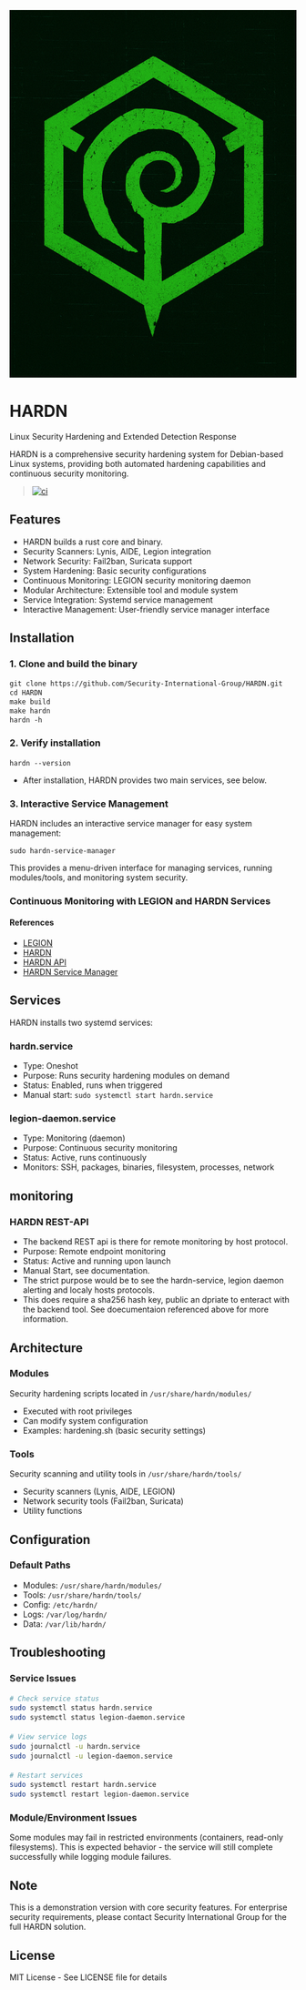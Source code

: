![hard](docs/IMG_1233.jpeg)

# HARDN
Linux Security Hardening and Extended Detection Response

HARDN is a comprehensive security hardening system for Debian-based Linux systems, providing both automated hardening capabilities and continuous security monitoring.
> [![ci](https://github.com/Security-International-Group/HARDN/actions/workflows/ci.yml/badge.svg)](https://github.com/Security-International-Group/HARDN/actions/workflows/ci.yml)
## Features
- HARDN builds a rust core and binary. 
- Security Scanners: Lynis, AIDE, Legion integration
- Network Security: Fail2ban, Suricata support
- System Hardening: Basic security configurations
- Continuous Monitoring: LEGION security monitoring daemon
- Modular Architecture: Extensible tool and module system
- Service Integration: Systemd service management
- Interactive Management: User-friendly service manager interface

## Installation

### 1. Clone and build the binary 
```
git clone https://github.com/Security-International-Group/HARDN.git
cd HARDN
make build
make hardn
hardn -h 
```
### 2. Verify installation
```
hardn --version
```
- After installation, HARDN provides two main services, see below. 

### 3. Interactive Service Management
HARDN includes an interactive service manager for easy system management:
```
sudo hardn-service-manager
```
This provides a menu-driven interface for managing services, running modules/tools, and monitoring system security.

### Continuous Monitoring with LEGION and HARDN Services

#### References
- [LEGION](docs/legion-daemon.md)
- [HARDN](docs/hardn.md)
- [HARDN API](docs.hardn-api.md)
- [HARDN Service Manager](docs/hardn-service-manager.md)

## Services

HARDN installs two systemd services:

### hardn.service
- Type: Oneshot
- Purpose: Runs security hardening modules on demand
- Status: Enabled, runs when triggered
- Manual start: `sudo systemctl start hardn.service`

### legion-daemon.service
- Type: Monitoring (daemon)
- Purpose: Continuous security monitoring
- Status: Active, runs continuously
- Monitors: SSH, packages, binaries, filesystem, processes, network

## monitoring

### HARDN REST-API
- The backend REST api is there for remote monitoring by host protocol. 
- Purpose: Remote endpoint monitoring
- Status: Active and running upon launch
- Manual Start, see documentation. 
- The strict purpose would be to see the hardn-service, legion daemon alerting and localy hosts protocols. 
- This does require a sha256 hash key, public an dpriate to enteract with the backend tool. See doecumentaion referenced above for more information. 


## Architecture

### Modules
Security hardening scripts located in `/usr/share/hardn/modules/`
- Executed with root privileges
- Can modify system configuration
- Examples: hardening.sh (basic security settings)

### Tools
Security scanning and utility tools in `/usr/share/hardn/tools/`
- Security scanners (Lynis, AIDE, LEGION)
- Network security tools (Fail2ban, Suricata)
- Utility functions

## Configuration

### Default Paths
- Modules: `/usr/share/hardn/modules/`
- Tools: `/usr/share/hardn/tools/`
- Config: `/etc/hardn/`
- Logs: `/var/log/hardn/`
- Data: `/var/lib/hardn/`


## Troubleshooting

### Service Issues
```bash
# Check service status
sudo systemctl status hardn.service
sudo systemctl status legion-daemon.service

# View service logs
sudo journalctl -u hardn.service
sudo journalctl -u legion-daemon.service

# Restart services
sudo systemctl restart hardn.service
sudo systemctl restart legion-daemon.service
```

### Module/Environment Issues
Some modules may fail in restricted environments (containers, read-only filesystems). This is expected behavior - the service will still complete successfully while logging module failures.

## Note

This is a demonstration version with core security features. For enterprise security requirements, please contact Security International Group for the full HARDN solution.

## License

MIT License - See LICENSE file for details
